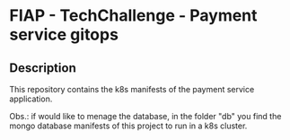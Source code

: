 # FIAP - TechChallenge - Payment service gitops

## Description

This repository contains the k8s manifests of the payment service application.

Obs.: if would like to menage the database, in the folder "db" you find the mongo database manifests of this project to run in a k8s cluster.